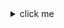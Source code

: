 <details> 
<summary> click me </summary> 

```
#include <stdio.h>
int main()
{
   // printf() displays the string inside quotation
   printf("Hello, World!");
   return 0;
}
```

</details>
